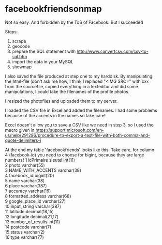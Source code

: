 # facebookfriendsonmap
Not so easy. And forbidden by the ToS of Facebook. But I succeeded


Steps:
1) scrape
2) geocode
3) prepare the SQL statement with http://www.convertcsv.com/csv-to-sql.htm
4) import the data in your MySQL 
5) showmap

I also saved the file produced at step one to my harddisk. 
By manipulating the html-file (don't ask me how, I think I replaced "<IMG SRC=" with xxx from the sourcefile, copied everything in a texteditor and did some manipulations, I could take the filenames of the profile photos. 

I resized the photofiles and uploaded them to my server.

I loaded the CSV file in Excel and added the filenames. I had some problems because of the accents in the names so take care! 

Excel doesn't allow you to save a CSV like we need in step 3, so I used the macro given in https://support.microsoft.com/en-us/help/291296/procedure-to-export-a-text-file-with-both-comma-and-quote-delimiters-i

At the end my table 'facebookfriends' looks like this. Take care, for column 4 (facebook-id) you need to choose for bigint, because they are large numbers!
	1	idPrimaire sleutel	int(11)			
	2	photo	varchar(55)		
	3	NAME_WITH_ACCENTS	varchar(38)		
	4	facebook_id	bigint(20)		
	5	name	varchar(38)		
	6	place	varchar(387)		
	7	accuracy	varchar(16)		
	8	formatted_address	varchar(68)		
	9	google_place_id	varchar(27)		
	10	input_string	varchar(387)		
	11	latitude	decimal(18,15)			
	12	longitude	decimal(21,17)			
	13	number_of_results	int(11)			
	14	postcode	varchar(7)		
	15	status	varchar(2)		
	16	type	varchar(77)		




